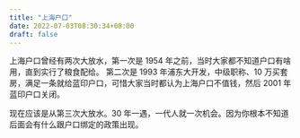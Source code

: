 ```yaml
---
title: "上海户口"
date: 2022-07-03T08:30:34+08:00
draft: false	
---
```


上海户口曾经有两次大放水，第一次是 1954 年之前，当时大家都不知道户口有啥用，直到实行了粮食配给。
第二次是 1993 年浦东大开发，中级职称、10 万买套房，满足一条就给蓝印户口，可惜大家当时都认为上海户口不值钱，然后 2001 年蓝印户口关闭。

现在应该是从第三次大放水。30 年一遇，一代人就一次机会。因为你根本不知道后面会有什么跟户口绑定的政策出现。

